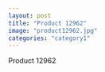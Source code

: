 ```yaml
---
layout: post
title: "Product 12962"
image: "product12962.jpg"
categories: "category1"
---
```

Product 12962
